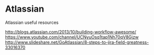 # Atlassian
Atlassian useful resources

http://blogs.atlassian.com/2013/10/building-workflow-awesome/
https://www.youtube.com/channel/UCNyuOsq1tap1Nh70qV8Gjzw
http://www.slideshare.net/GoAtlassian/8-steps-to-jira-field-greatness-33016370
